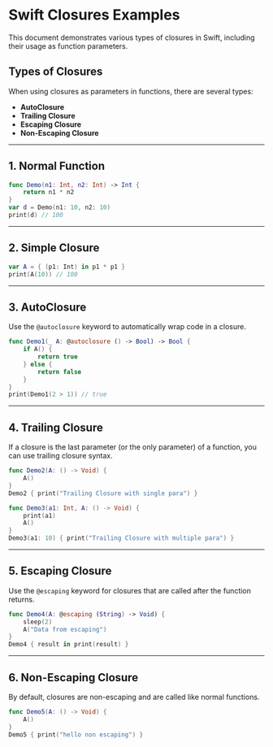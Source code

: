 # Swift Closures Examples

This document demonstrates various types of closures in Swift, including their usage as function parameters.

## Types of Closures

When using closures as parameters in functions, there are several types:

- **AutoClosure**
- **Trailing Closure**
- **Escaping Closure**
- **Non-Escaping Closure**

---

## 1. Normal Function

```swift
func Demo(n1: Int, n2: Int) -> Int {
    return n1 * n2
}
var d = Demo(n1: 10, n2: 10)
print(d) // 100
```

---

## 2. Simple Closure

```swift
var A = { (p1: Int) in p1 * p1 }
print(A(10)) // 100
```

---

## 3. AutoClosure

Use the `@autoclosure` keyword to automatically wrap code in a closure.

```swift
func Demo1(_ A: @autoclosure () -> Bool) -> Bool {
    if A() {
        return true
    } else {
        return false
    }
}
print(Demo1(2 > 1)) // true
```

---

## 4. Trailing Closure

If a closure is the last parameter (or the only parameter) of a function, you can use trailing closure syntax.

```swift
func Demo2(A: () -> Void) {
    A()
}
Demo2 { print("Trailing Closure with single para") }

func Demo3(a1: Int, A: () -> Void) {
    print(a1)
    A()
}
Demo3(a1: 10) { print("Trailing Closure with multiple para") }
```

---

## 5. Escaping Closure

Use the `@escaping` keyword for closures that are called after the function returns.

```swift
func Demo4(A: @escaping (String) -> Void) {
    sleep(2)
    A("Data from escaping")
}
Demo4 { result in print(result) }
```

---

## 6. Non-Escaping Closure

By default, closures are non-escaping and are called like normal functions.

```swift
func Demo5(A: () -> Void) {
    A()
}
Demo5 { print("hello non escaping") }
```